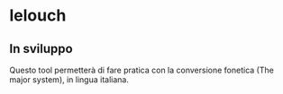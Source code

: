 # lelouch

## In sviluppo
Questo tool permetterà di fare pratica con la conversione fonetica (The major system), in lingua italiana. 
